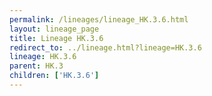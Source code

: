 ```yaml
---
permalink: /lineages/lineage_HK.3.6.html
layout: lineage_page
title: Lineage HK.3.6
redirect_to: ../lineage.html?lineage=HK.3.6
lineage: HK.3.6
parent: HK.3
children: ['HK.3.6']
---
```

